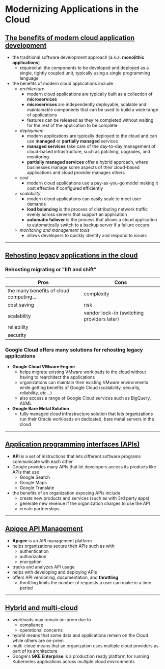 # Modernizing Applications in the Cloud

## [The benefits of modern cloud application development](https://www.youtube.com/watch?v=jIBU1SVO1tA)

- the traditional software development approach (a.k.a. **monolithic applications**)
  - required all the components to be developed and deployed as a single, tightly coupled unit, typically using a single programming language
- the benefits of modern cloud applications include 
  - *architecture*
    - modern cloud applications are typically built as a collection of **microservices**
    - **microservices** are independently deployable, scalable and maintainable components that can be used to build a wide range of applications
    - features can be released as they're completed without waiting for the rest of the application to be complete
  - *deployment*
    - modern applications are typically deployed to the cloud and can use **managed** or **partially managed** services
    - **managed services** take care of the day-to-day management of cloud-based infrastructure, such as patching, upgrades, and monitoring
    - **partially managed services** offer a hybrid approach, where businesses manage some aspects of their cloud-based applications and cloud provider manages others
  - *cost*
    - modern cloud applications use a pay-as-you-go model making it cost effective if configured efficiently
  - *scalability*
    - modern cloud applications can easily scale to meet user demands
    - **load balancing** is the process of distributing network traffic evenly across servers that support an application
    - **automatic failover** is the process that allows a cloud application to automatically switch to a backup server if a failure occurs
  - *monitoring and management tools*
    - allows developers to quickly identify and respond to issues

----

## [Rehosting legacy applications in the cloud](https://www.youtube.com/watch?v=y-vN-fFtQpQ)

### Rehosting migrating or "lift and shift"

| **Pros**                                | **Cons**                                   |
| --------------------------------------- | ------------------------------------------ |
| the many benefits of cloud computing... | complexity                                 |
| cost saving                             | risk                                       |
| scalability                             | vendor lock-in (switching providers later) |
| reliability                             |                                            |
| security                                |                                            |

### Google Cloud offers many solutions for rehosting legacy applications

- **Google Cloud VMware Engine**
  - helps migrate existing VMware workloads to the cloud without having to rearchitect the applications
  - organizations can maintain their existing VMware environments while getting benefits of Google Cloud (scalability, security, reliability, etc...) 
  - also access a range of Google Cloud services such as BigQuery, AI/ML
- **Google Bare Metal Solution**
  - fully managed cloud infrastructure solution that lets organizations run their Oracle workloads on dedicated, bare metal servers in the cloud

----

## [Application programming interfaces (APIs)](https://www.youtube.com/watch?v=zmeKd-sHpjU)

- **API** is a set of instructions that lets different software programs communicate with each other
- Google provides many APIs that let developers access its products like APIs that use
  - Google Search
  - Google Maps
  - Google Translate
- the benefits of an organization exposing APIs include
  - create new products and services (such as with 3rd party apps)
  - generate new revenue if the organization charges to use the API
  - create partnerships

----

## [Apigee API Management](https://www.youtube.com/watch?v=_iaGGBpiKPM)

- **Apigee** is an API management platform 
- helps organizations secure their APIs such as with
  - authentication
  - authorization
  - encryption
- tracks and analyzes API usage
- helps with developing and deploying APIs
- offers API versioning, documentation, and **throttling**
  - throttling limits the number of requests a user can make in a time period

-----

## [Hybrid and multi-cloud](https://www.youtube.com/watch?v=cGFd_Jy9Kv8)

- workloads may remain on-prem due to
  - compliance
  - operational concerns
- hybrid means that some data and applications remain on the Cloud while others are on-prem
- multi-cloud means that an organization uses multiple cloud providers as part of its architecture 
- Google's **GKE Enterprise** is a production ready platform for running Kubernetes applications across multiple cloud environments